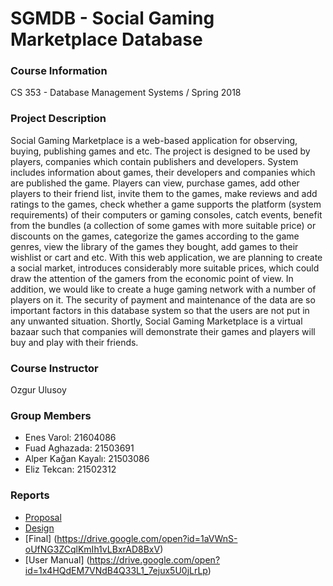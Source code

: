 # SGMDB - Social Gaming Marketplace Database

### Course Information

CS 353 - Database Management Systems / Spring 2018

### Project Description

  Social Gaming Marketplace is a web-based application for observing, buying, publishing games and etc. The project is designed to be used by players, companies which contain publishers and developers. System includes information about games, their developers and companies which are published the game. Players can view, purchase games, add other players to their friend list, invite them to the games, make reviews and add ratings to the games, check whether a game supports the platform (system requirements) of their computers or gaming consoles, catch events, benefit from the bundles (a collection of some games with more suitable price) or discounts on the games, categorize the games according to the game genres, view the library of the games they bought, add games to their wishlist or cart and etc.
  With this web application, we are planning to create a social market, introduces considerably more suitable prices, which could draw the attention of the gamers from the economic point of view. In addition, we would like to create a huge gaming network with a number of players on it. The security of payment and maintenance of the data are so important factors in this database system so that the users are not put in any unwanted situation.
  Shortly, Social Gaming Marketplace is a virtual bazaar such that companies will demonstrate their games and players will buy and play with their friends.

### Course Instructor

Ozgur Ulusoy

### Group Members

* Enes Varol: 21604086
* Fuad Aghazada: 21503691
* Alper Kağan Kayalı: 21503086
* Eliz Tekcan: 21502312

### Reports

* [Proposal](https://drive.google.com/open?id=1s8QaVDDs9bvBjcTgf0m1TwTiGquKl0eL)
* [Design](https://drive.google.com/open?id=10YqwDZZbO86-3yMp30mkuuOPpDiGNepL)
* [Final] (https://drive.google.com/open?id=1aVWnS-oUfNG3ZCqlKmIh1vLBxrAD8BxV)
* [User Manual] (https://drive.google.com/open?id=1x4HQdEM7VNdB4Q33L1_7ejux5U0jLrLp)
